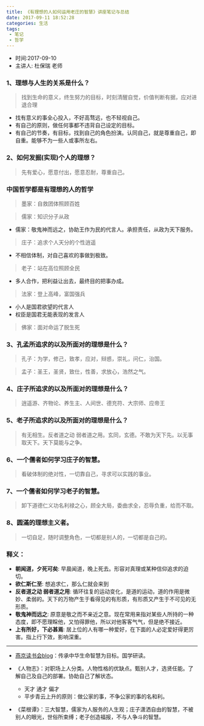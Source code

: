 ```yaml
---
title: 《有理想的人如何运用老庄的智慧》讲座笔记与总结
date: 2017-09-11 18:52:28
categories: 生活
tags: 
 - 笔记
 - 哲学
---
```


- 时间:2017-09-10
- 主讲人: 杜保瑞 老师

### 1、理想与人生的关系是什么？
>找到生命的意义，终生努力的目标，时刻清醒自觉，价值判断有据，应对进退合理

- 找有意义的事全心投入，不好高骛远，也不轻视自己。
- 有自己的原则，做任何事都不违背自己设定的目标。
- 有自己的节奏，有目标，找到自己的角色扮演。认同自己，就是尊重自己，即自重。能够不为一些人或事所左右。

### 2、如何发掘(实现)个人的理想？
> 先有爱心，愿意付出，愿意忍耐，尊重自己。

### 中国哲学都是有理想的人的哲学
> 墨家：自救团体照顾百姓

> 儒家：知识分子从政

 - 儒家：敬鬼神而远之，协助王作为民的代言人。承担责任，从政为天下服务。 

> 庄子：追求个人天分的个性逍遥

 - 不相信体制，对自己喜欢的事做到极致。

> 老子：站在高位照顾全民

 - 多人合作，把利益让出去，最终目的把事办成。

> 法家：登上高峰，富国强兵

  - 小人是国君欲望的代言人
  - 权臣是国君无能表现的发言人
  
> 佛家：面对命运了脱生死

### 3、孔孟所追求的以及所面对的理想是什么？ 
> 孔子：为学，修己，致孝，应对，辩惑，崇礼，问仁，治国。

>孟子：圣王，圣贤，致仕，性善，求放心，浩然之气。

### 4、庄子所追求的以及所面对的理想是什么？ 
> 逍遥游、齐物论、养生主、人间世、德充符、大宗师、应帝王

### 5、老子所追求的以及所面对的理想是什么？
> 有无相生。反者道之动 弱者道之用。玄同，玄德。不敢为天下先。以无事取天下。天下莫能与之争。

### 6、一个儒者如何学习庄子的智慧。
> 看破体制的绝对性，一切靠自己，寻求可以实践的事业。

### 7、一个儒者如何学习老子的智慧。
> 卸下道德仁义功名利禄之心，顾全大局，委曲求全，忍辱负重，给而不取。

### 8、圆滿的理想主义者。
> 一切自足，随时调整角色，一切都是别人的，一切都是自己的。

### 释义：
- **朝闻道，夕死可矣**: 早晨闻道，晚上死去。形容对真理或某种信仰追求的迫切。
- **欲仁斯仁至**: 想追求仁，那么仁就会来到
- **反者道之动 弱者道之用**: 循环往复的运动变化，是道的运动，道的作用是微妙、柔弱的。天下的万物产生于看得见的有形质，有形质又产生于不可见的无形质。
- **敬鬼神而远之**: 原意是敬之而不亲近之意。现在常用来指对某些人所持的一种态度，即不愿理睬他，又怕得罪他，所以对他客客气气，但是绝不接近。
- **上有所好，下必甚焉**: 居上位的人有哪一种爱好，在下面的人必定爱好得更厉害。指上行下效，影响深重。
---
- [燕京读书会blog](http://blog.sina.com.cn/yanjingdushuhui)：传承中华生命智慧为目标。国学研读。
- 《人物志》：对职场上人分类。人物性格的优缺点。甄别人才，选贤任能。了解自己及自己的部署。协助自己了解状态。
  - 天才 通才 偏才
  - 平步青云上升的原则：做公家的事，不争公家的事的名和利。
  
- 《菜根谭》：三大智慧，儒家为人服务的人生观；庄子潇洒自由的智慧，不被别人的眼光，世俗所束缚；老子创造福报，不与人争斗的智慧。
